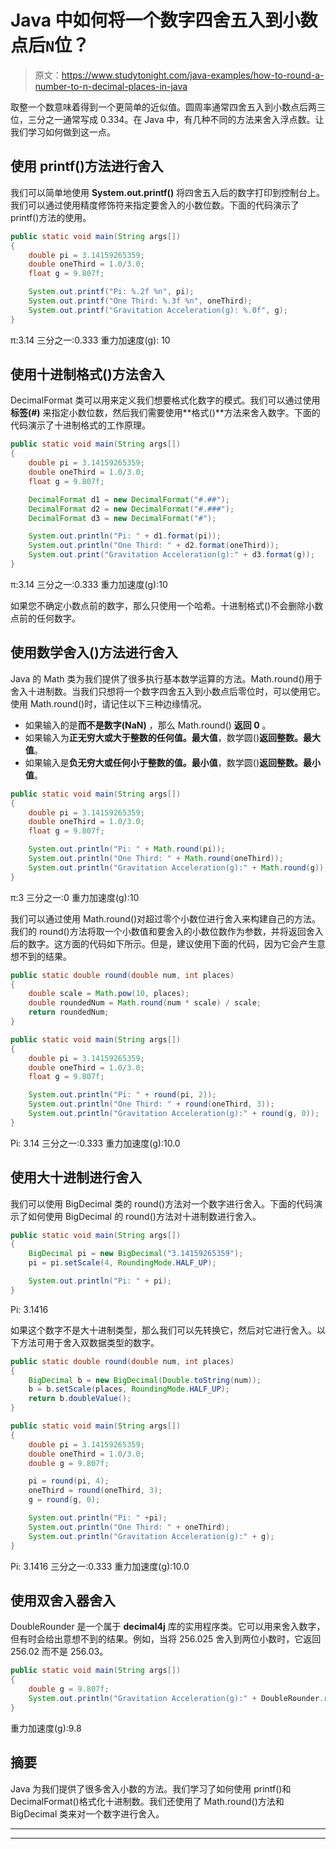 # Java 中如何将一个数字四舍五入到小数点后`N`位？

> 原文：<https://www.studytonight.com/java-examples/how-to-round-a-number-to-n-decimal-places-in-java>

取整一个数意味着得到一个更简单的近似值。圆周率通常四舍五入到小数点后两三位，三分之一通常写成 0.334。在 Java 中，有几种不同的方法来舍入浮点数。让我们学习如何做到这一点。

## 使用 printf()方法进行舍入

我们可以简单地使用 **System.out.printf()** 将四舍五入后的数字打印到控制台上。我们可以通过使用精度修饰符来指定要舍入的小数位数。下面的代码演示了 printf()方法的使用。

```java
public static void main(String args[])
{
	double pi = 3.14159265359;
	double oneThird = 1.0/3.0;
	float g = 9.807f;

	System.out.printf("Pi: %.2f %n", pi);
	System.out.printf("One Third: %.3f %n", oneThird);
	System.out.printf("Gravitation Acceleration(g): %.0f", g);
}
```

π:3.14
三分之一:0.333
重力加速度(g): 10

## 使用十进制格式()方法舍入

DecimalFormat 类可以用来定义我们想要格式化数字的模式。我们可以通过使用**标签(#)** 来指定小数位数，然后我们需要使用**格式()**方法来舍入数字。下面的代码演示了十进制格式的工作原理。

```java
public static void main(String args[])
{
	double pi = 3.14159265359;
	double oneThird = 1.0/3.0;
	float g = 9.807f;

	DecimalFormat d1 = new DecimalFormat("#.##");
	DecimalFormat d2 = new DecimalFormat("#.###");
	DecimalFormat d3 = new DecimalFormat("#");

	System.out.println("Pi: " + d1.format(pi));
	System.out.println("One Third: " + d2.format(oneThird));
	System.out.print("Gravitation Acceleration(g):" + d3.format(g));
}
```

π:3.14
三分之一:0.333
重力加速度(g):10

如果您不确定小数点前的数字，那么只使用一个哈希。十进制格式()不会删除小数点前的任何数字。

## 使用数学舍入()方法进行舍入

Java 的 Math 类为我们提供了很多执行基本数学运算的方法。Math.round()用于舍入十进制数。当我们只想将一个数字四舍五入到小数点后零位时，可以使用它。使用 Math.round()时，请记住以下三种边缘情况。

*   如果输入的是**而不是数字(NaN)** ，那么 Math.round() **返回 0** 。
*   如果输入为**正无穷大或大于整数的任何值。最大值**，数学圆()**返回整数。最大值**。
*   如果输入是**负无穷大或任何小于整数的值。最小值**，数学圆()**返回整数。最小值**。

```java
public static void main(String args[])
{
	double pi = 3.14159265359;
	double oneThird = 1.0/3.0;
	float g = 9.807f;

	System.out.println("Pi: " + Math.round(pi));
	System.out.println("One Third: " + Math.round(oneThird));
	System.out.println("Gravitation Acceleration(g):" + Math.round(g));
}
```

π:3
三分之一:0
重力加速度(g):10

我们可以通过使用 Math.round()对超过零个小数位进行舍入来构建自己的方法。我们的 round()方法将取一个小数值和要舍入的小数位数作为参数，并将返回舍入后的数字。这方面的代码如下所示。但是，建议使用下面的代码，因为它会产生意想不到的结果。

```java
public static double round(double num, int places)
{
    double scale = Math.pow(10, places);
    double roundedNum = Math.round(num * scale) / scale;
    return roundedNum;
}

public static void main(String args[])
{
	double pi = 3.14159265359;
	double oneThird = 1.0/3.0;
	float g = 9.807f;

	System.out.println("Pi: " + round(pi, 2));
	System.out.println("One Third: " + round(oneThird, 3));
	System.out.println("Gravitation Acceleration(g):" + round(g, 0));
}
```

Pi: 3.14
三分之一:0.333
重力加速度(g):10.0

## 使用大十进制进行舍入

我们可以使用 BigDecimal 类的 round()方法对一个数字进行舍入。下面的代码演示了如何使用 BigDecimal 的 round()方法对十进制数进行舍入。

```java
public static void main(String args[])
{
	BigDecimal pi = new BigDecimal("3.14159265359");
	pi = pi.setScale(4, RoundingMode.HALF_UP);

	System.out.println("Pi: " + pi);
}
```

Pi: 3.1416

如果这个数字不是大十进制类型，那么我们可以先转换它，然后对它进行舍入。以下方法可用于舍入双数据类型的数字。

```java
public static double round(double num, int places)
{
	BigDecimal b = new BigDecimal(Double.toString(num));
	b = b.setScale(places, RoundingMode.HALF_UP);
	return b.doubleValue();
}

public static void main(String args[])
{
	double pi = 3.14159265359;
	double oneThird = 1.0/3.0;
	double g = 9.807f;

	pi = round(pi, 4);
	oneThird = round(oneThird, 3);
	g = round(g, 0);

	System.out.println("Pi: " +pi);
	System.out.println("One Third: " + oneThird);
	System.out.println("Gravitation Acceleration(g):" + g);
}
```

Pi: 3.1416
三分之一:0.333
重力加速度(g):10.0

## 使用双舍入器舍入

DoubleRounder 是一个属于 **decimal4j** 库的实用程序类。它可以用来舍入数字，但有时会给出意想不到的结果。例如，当将 256.025 舍入到两位小数时，它返回 256.02 而不是 256.03。

```java
public static void main(String args[])
{
	double g = 9.807f;
	System.out.println("Gravitation Acceleration(g):" + DoubleRounder.round(g, 1);
}
```

重力加速度(g):9.8

## 摘要

Java 为我们提供了很多舍入小数的方法。我们学习了如何使用 printf()和 DecimalFormat()格式化十进制数。我们还使用了 Math.round()方法和 BigDecimal 类来对一个数字进行舍入。

* * *

* * *
